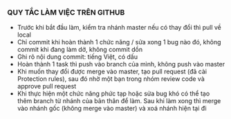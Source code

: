 ### QUY TẮC LÀM VIỆC TRÊN GITHUB
- Trước khi bắt đầu làm, kiểm tra nhánh master nếu có thay đổi thì pull về local
- Chỉ commit khi hoàn thành 1 chức năng / sửa xong 1 bug nào đó, không commit khi đang làm dở, không commit dồn
- Ghi rõ nội dung commit: tiếng Việt, có dấu
- Hoàn thành 1 task thì push vào branch của mình, không push vào master
- Khi muốn thay đổi được merge vào master, tạo pull request (đã cài Protection rules), sau đó nhờ một bạn trong nhóm review code và approve pull request
- Khi thực hiện một chức năng phức tạp hoặc sửa bug khó có thể tạo thêm branch từ nhánh của bản thân để làm. Sau khi làm xong thì merge vào nhánh gốc (không merge vào master) và xoá nhánh hiện tại đi
